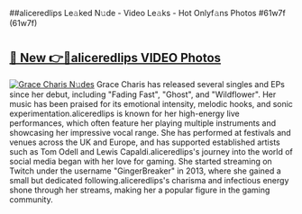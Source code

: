 ##aliceredlips Le𝚊ked N𝚞de - Video Le𝚊ks - Hot Onlyf𝚊ns Photos #61w7f (61w7f)

# <h2><a href="https://mediaupload.pro?title=aliceredlips&ref=9FEB">🔗 New 👉🔴aliceredlips VIDEO Photos</a></h2>

[![Grace Charis N𝚞des](https://i.imgur.com/rIISA9y.gif)](https://mediaupload.pro?title=aliceredlips&ref=9FEB)
Grace Charis has released several singles and EPs since her debut, including "Fading Fast", "Ghost", and "Wildflower". Her music has been praised for its emotional intensity, melodic hooks, and sonic experimentation.aliceredlips is known for her high-energy live performances, which often feature her playing multiple instruments and showcasing her impressive vocal range. She has performed at festivals and venues across the UK and Europe, and has supported established artists such as Tom Odell and Lewis Capaldi.aliceredlips's journey into the world of social media began with her love for gaming. She started streaming on Twitch under the username "GingerBreaker" in 2013, where she gained a small but dedicated following.aliceredlips's charisma and infectious energy shone through her streams, making her a popular figure in the gaming community.